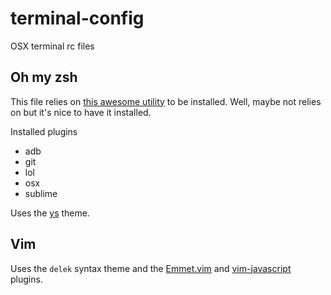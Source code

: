 # terminal-config

OSX terminal rc files

## Oh my zsh

This file relies on [this awesome utility](https://github.com/nvbn/thefuck) to be installed. Well, maybe not relies on but it's nice to have it installed. 

Installed plugins
 * adb
 * git
 * lol
 * osx
 * sublime

Uses the [ys](https://github.com/robbyrussell/oh-my-zsh/wiki/themes#ys) theme. 

## Vim

Uses the `delek` syntax theme and the [Emmet.vim](http://vimawesome.com/plugin/emmet-vim) and [vim-javascript](http://vimawesome.com/plugin/vim-javascript) plugins.
